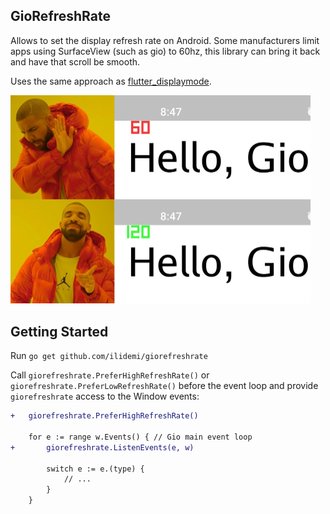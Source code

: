 GioRefreshRate
--------

Allows to set the display refresh rate on Android. Some manufacturers limit apps using SurfaceView (such as gio) to 60hz, this library can bring it back and have that scroll be smooth.

Uses the same approach as [flutter_displaymode](https://github.com/ajinasokan/flutter_displaymode).

<img src="pic.jpg" width="480">

## Getting Started

Run `go get github.com/ilidemi/giorefreshrate`

Call `giorefreshrate.PreferHighRefreshRate()` or `giorefreshrate.PreferLowRefreshRate()` before the event loop and provide `giorefreshrate` access to the Window events:

```diff
+   giorefreshrate.PreferHighRefreshRate()

    for e := range w.Events() { // Gio main event loop
+       giorefreshrate.ListenEvents(e, w)

        switch e := e.(type) {
            // ...
        }
    }
```
